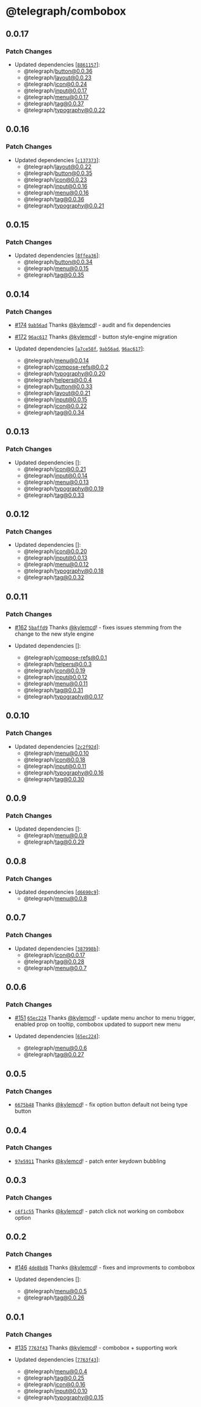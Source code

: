 # @telegraph/combobox

## 0.0.17

### Patch Changes

- Updated dependencies [[`8861157`](https://github.com/knocklabs/telegraph/commit/8861157ed25d0f1cf35f0ecd233b8cfdbeeb80f3)]:
  - @telegraph/button@0.0.36
  - @telegraph/layout@0.0.23
  - @telegraph/icon@0.0.24
  - @telegraph/input@0.0.17
  - @telegraph/menu@0.0.17
  - @telegraph/tag@0.0.37
  - @telegraph/typography@0.0.22

## 0.0.16

### Patch Changes

- Updated dependencies [[`c137373`](https://github.com/knocklabs/telegraph/commit/c13737376b8f0a3087aa73ce9befc0bd8b465ec5)]:
  - @telegraph/layout@0.0.22
  - @telegraph/button@0.0.35
  - @telegraph/icon@0.0.23
  - @telegraph/input@0.0.16
  - @telegraph/menu@0.0.16
  - @telegraph/tag@0.0.36
  - @telegraph/typography@0.0.21

## 0.0.15

### Patch Changes

- Updated dependencies [[`8ffea36`](https://github.com/knocklabs/telegraph/commit/8ffea3699aaba5fdfb011f4249d9237d38a36dc6)]:
  - @telegraph/button@0.0.34
  - @telegraph/menu@0.0.15
  - @telegraph/tag@0.0.35

## 0.0.14

### Patch Changes

- [#174](https://github.com/knocklabs/telegraph/pull/174) [`9ab56ad`](https://github.com/knocklabs/telegraph/commit/9ab56ad877b964e1f21ff24312957cc6df519756) Thanks [@kylemcd](https://github.com/kylemcd)! - audit and fix dependencies

- [#172](https://github.com/knocklabs/telegraph/pull/172) [`96ac617`](https://github.com/knocklabs/telegraph/commit/96ac61740a39fa8f769946afdf16e02434c39770) Thanks [@kylemcd](https://github.com/kylemcd)! - button style-engine migration

- Updated dependencies [[`a7ce58f`](https://github.com/knocklabs/telegraph/commit/a7ce58fa7b7f34edf7186a36a3c82a50623a0e2e), [`9ab56ad`](https://github.com/knocklabs/telegraph/commit/9ab56ad877b964e1f21ff24312957cc6df519756), [`96ac617`](https://github.com/knocklabs/telegraph/commit/96ac61740a39fa8f769946afdf16e02434c39770)]:
  - @telegraph/menu@0.0.14
  - @telegraph/compose-refs@0.0.2
  - @telegraph/typography@0.0.20
  - @telegraph/helpers@0.0.4
  - @telegraph/button@0.0.33
  - @telegraph/layout@0.0.21
  - @telegraph/input@0.0.15
  - @telegraph/icon@0.0.22
  - @telegraph/tag@0.0.34

## 0.0.13

### Patch Changes

- Updated dependencies []:
  - @telegraph/icon@0.0.21
  - @telegraph/input@0.0.14
  - @telegraph/menu@0.0.13
  - @telegraph/typography@0.0.19
  - @telegraph/tag@0.0.33

## 0.0.12

### Patch Changes

- Updated dependencies []:
  - @telegraph/icon@0.0.20
  - @telegraph/input@0.0.13
  - @telegraph/menu@0.0.12
  - @telegraph/typography@0.0.18
  - @telegraph/tag@0.0.32

## 0.0.11

### Patch Changes

- [#162](https://github.com/knocklabs/telegraph/pull/162) [`5baffd9`](https://github.com/knocklabs/telegraph/commit/5baffd925a0abcd5c1cc0cbe75ec865271c30375) Thanks [@kylemcd](https://github.com/kylemcd)! - fixes issues stemming from the change to the new style engine

- Updated dependencies []:
  - @telegraph/compose-refs@0.0.1
  - @telegraph/helpers@0.0.3
  - @telegraph/icon@0.0.19
  - @telegraph/input@0.0.12
  - @telegraph/menu@0.0.11
  - @telegraph/tag@0.0.31
  - @telegraph/typography@0.0.17

## 0.0.10

### Patch Changes

- Updated dependencies [[`2c2f92d`](https://github.com/knocklabs/telegraph/commit/2c2f92d5533d555b425d42bd996142845123b745)]:
  - @telegraph/menu@0.0.10
  - @telegraph/icon@0.0.18
  - @telegraph/input@0.0.11
  - @telegraph/typography@0.0.16
  - @telegraph/tag@0.0.30

## 0.0.9

### Patch Changes

- Updated dependencies []:
  - @telegraph/menu@0.0.9
  - @telegraph/tag@0.0.29

## 0.0.8

### Patch Changes

- Updated dependencies [[`d6690c9`](https://github.com/knocklabs/telegraph/commit/d6690c9402281e4cd6172a73039399c2fe2313da)]:
  - @telegraph/menu@0.0.8

## 0.0.7

### Patch Changes

- Updated dependencies [[`387998b`](https://github.com/knocklabs/telegraph/commit/387998b7b6acc57d93d9c296d107c46ac27774ed)]:
  - @telegraph/icon@0.0.17
  - @telegraph/tag@0.0.28
  - @telegraph/menu@0.0.7

## 0.0.6

### Patch Changes

- [#151](https://github.com/knocklabs/telegraph/pull/151) [`65ec224`](https://github.com/knocklabs/telegraph/commit/65ec2240453e263acdd80a278de66c5f980ca1dc) Thanks [@kylemcd](https://github.com/kylemcd)! - update menu anchor to menu trigger, enabled prop on tooltip, combobox updated to support new menu

- Updated dependencies [[`65ec224`](https://github.com/knocklabs/telegraph/commit/65ec2240453e263acdd80a278de66c5f980ca1dc)]:
  - @telegraph/menu@0.0.6
  - @telegraph/tag@0.0.27

## 0.0.5

### Patch Changes

- [`6675b48`](https://github.com/knocklabs/telegraph/commit/6675b48d44f9ac929f518c0f4ea167ccbf7d825d) Thanks [@kylemcd](https://github.com/kylemcd)! - fix option button default not being type button

## 0.0.4

### Patch Changes

- [`97e5911`](https://github.com/knocklabs/telegraph/commit/97e591137b2feec044e8a33086b4fc64c140ec53) Thanks [@kylemcd](https://github.com/kylemcd)! - patch enter keydown bubbling

## 0.0.3

### Patch Changes

- [`c6f1c55`](https://github.com/knocklabs/telegraph/commit/c6f1c55e095340fcb332180f823884f6c3d88194) Thanks [@kylemcd](https://github.com/kylemcd)! - patch click not working on combobox option

## 0.0.2

### Patch Changes

- [#146](https://github.com/knocklabs/telegraph/pull/146) [`4de8bd8`](https://github.com/knocklabs/telegraph/commit/4de8bd8b310a82f710e0c03662461738337c10e9) Thanks [@kylemcd](https://github.com/kylemcd)! - fixes and improvments to combobox

- Updated dependencies []:
  - @telegraph/menu@0.0.5
  - @telegraph/tag@0.0.26

## 0.0.1

### Patch Changes

- [#135](https://github.com/knocklabs/telegraph/pull/135) [`7763f43`](https://github.com/knocklabs/telegraph/commit/7763f43a9db615f3dfa958a09dd1cbd6c8c4a906) Thanks [@kylemcd](https://github.com/kylemcd)! - combobox + supporting work

- Updated dependencies [[`7763f43`](https://github.com/knocklabs/telegraph/commit/7763f43a9db615f3dfa958a09dd1cbd6c8c4a906)]:
  - @telegraph/menu@0.0.4
  - @telegraph/tag@0.0.25
  - @telegraph/icon@0.0.16
  - @telegraph/input@0.0.10
  - @telegraph/typography@0.0.15
